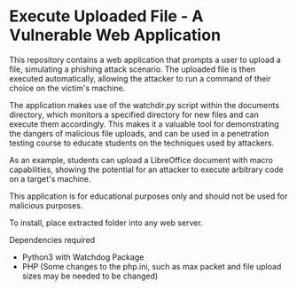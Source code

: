 # Execute Uploaded File - A Vulnerable Web Application
This repository contains a web application that prompts a user to upload a file, simulating a phishing attack scenario. The uploaded file is then executed automatically, allowing the attacker to run a command of their choice on the victim's machine.

The application makes use of the watchdir.py script within the documents directory, which monitors a specified directory for new files and can execute them accordingly. This makes it a valuable tool for demonstrating the dangers of malicious file uploads, and can be used in a penetration testing course to educate students on the techniques used by attackers.

As an example, students can upload a LibreOffice document with macro capabilities, showing the potential for an attacker to execute arbitrary code on a target's machine.

This application is for educational purposes only and should not be used for malicious purposes.


To install, place extracted folder into any web server. 

Dependencies required
  - Python3 with Watchdog Package 
  - PHP (Some changes to the php.ini, such as max packet and file upload sizes may be needed to be changed)
  
